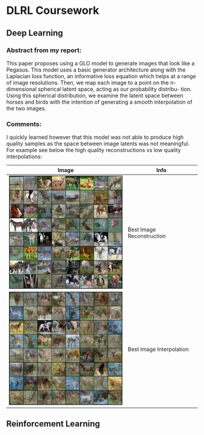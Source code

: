 # DLRL Coursework

## Deep Learning

### Abstract from my report:

This paper proposes using a GLO model to generate images that look like a Pegasus. This model uses a basic generator architecture along with the Laplacian loss function, an informative loss equation which helps at a range of image resolutions. Then, we map each image to a point on the n-dimensional spherical latent space, acting as our probability distribu- tion. Using this spherical distribution, we examine the latent space between horses and birds with the intention of generating a smooth interpolation of the two images.

### Comments:
I quickly learned however that this model was not able to produce high quality samples as the space between image latents was not meaningful. 
For example see below the high quality reconstructions vs low quality interpolations:

| Image | Info |
| ------------- | ------------- |
| <img src="./reconBatch.png" alttext="Best Image Reconstruction" width="300px">  | Best Image Reconstruction  |
| <img src="./best-batch.png" alttext="Best Image Interpolation" width="300px">  | Best Image Interpolation  |


## Reinforcement Learning
